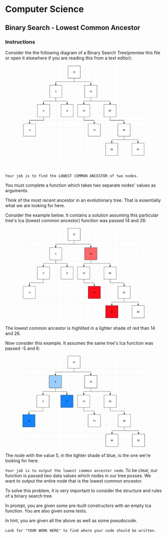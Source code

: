 # Computer Science

## Binary Search - Lowest Common Ancestor

### Instructions

Consider the the following diagram of a Binary Search Tree(preview this file or open it elsewhere if you are reading this from a text editor):
<p align="center">
<img src="bst.png" width="400px">
<br/>  <br/>  <br/>
</p>

`Your job is to find the LOWEST COMMON ANCESTOR of two nodes.`

You must complete a function which takes two separate nodes' values as arguments.

Think of the most recent ancestor in an evolutionary tree. That is essentially what we are looking for here. 

Consider the example below. It contains a solution assuming this particular tree's lca (lowest common ancestor) function was passed 14 and 26:

<p align="center">
<img src="bst-lca1.png" width="400px">
</p>

The lowest common ancestor is highlited in a lighter shade of red than 14 and 26.

Now consider this example. It assumes the same tree's lca function was passed -5 and 6:

<p align="center">
<img src="bst-lca2.png" width="400px">
</p>

The node with the value 5, in the lighter shade of blue, is the one we're looking for here. 

`Your job is to output the lowest common ancestor node`. To be clear, our function is passed two data values which nodes in our tree posses. We want to output the entire node that is the lowest common encestor. 

To solve this problem, it is very important to consider the structure and rules of a binary search tree.

In prompt, you are given some pre-built constructors with an empty lca function. You are also given some tests.

In hint, you are given all the above as well as some pseudocode.

`Look for "YOUR WORK HERE" to find where your code should be written.`